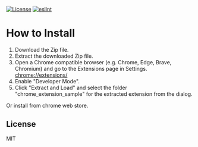 [![License](https://img.shields.io/github/license/hidao80/misskey-utils)](/LICENSE)
[![eslint](https://github.com/hidao80/misskey-utils/actions/workflows/eslint.yml/badge.svg)](https://github.com/hidao80/misskey-utils/actions/workflows/eslint.yml)

# How to Install

1. Download the Zip file.
2. Extract the downloaded Zip file.
3. Open a Chrome compatible browser (e.g. Chrome, Edge, Brave, Chromium) and go to the Extensions page in Settings. <chrome://extensions/>
4. Enable "Developer Mode".
5. Click "Extract and Load" and select the folder "chrome_extension_sample" for the extracted extension from the dialog.

Or install from chrome web store.

## License

MIT
